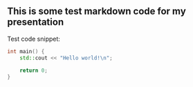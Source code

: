 ## This is some test markdown code for my presentation

Test code snippet: 
```c++
int main() {
    std::cout << "Hello world!\n";
    
    return 0;
}
```